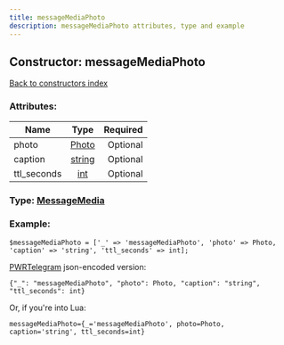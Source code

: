 ```yaml
---
title: messageMediaPhoto
description: messageMediaPhoto attributes, type and example
---
```

## Constructor: messageMediaPhoto  
[Back to constructors index](index.md)



### Attributes:

| Name     |    Type       | Required |
|----------|:-------------:|---------:|
|photo|[Photo](../types/Photo.md) | Optional|
|caption|[string](../types/string.md) | Optional|
|ttl\_seconds|[int](../types/int.md) | Optional|



### Type: [MessageMedia](../types/MessageMedia.md)


### Example:

```
$messageMediaPhoto = ['_' => 'messageMediaPhoto', 'photo' => Photo, 'caption' => 'string', 'ttl_seconds' => int];
```  

[PWRTelegram](https://pwrtelegram.xyz) json-encoded version:

```
{"_": "messageMediaPhoto", "photo": Photo, "caption": "string", "ttl_seconds": int}
```


Or, if you're into Lua:  


```
messageMediaPhoto={_='messageMediaPhoto', photo=Photo, caption='string', ttl_seconds=int}

```


